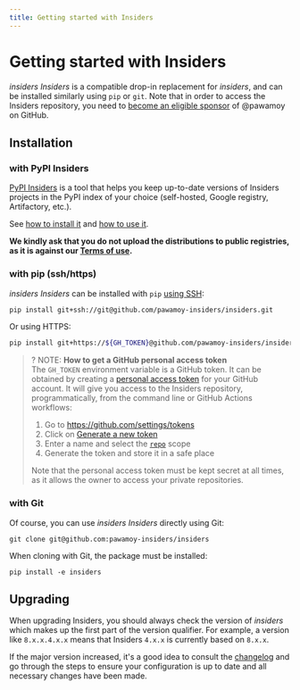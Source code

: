 ```yaml
---
title: Getting started with Insiders
---
```


# Getting started with Insiders

*insiders Insiders* is a compatible drop-in replacement for *insiders*,
and can be installed similarly using `pip` or `git`.
Note that in order to access the Insiders  repository,
you need to [become an eligible sponsor] of @pawamoy on GitHub.

  [become an eligible sponsor]: index.md#how-to-become-a-sponsor

## Installation

### with PyPI Insiders

[PyPI Insiders](https://pawamoy.github.io/pypi-insiders/)
is a tool that helps you keep up-to-date versions
of Insiders projects in the PyPI index of your choice
(self-hosted, Google registry, Artifactory, etc.).

See [how to install it](https://pawamoy.github.io/pypi-insiders/#installation)
and [how to use it](https://pawamoy.github.io/pypi-insiders/#usage).

**We kindly ask that you do not upload the distributions to public registries,
as it is against our [Terms of use](index.md#terms).**

### with pip (ssh/https)

*insiders Insiders* can be installed with `pip` [using SSH][using ssh]:

```bash
pip install git+ssh://git@github.com/pawamoy-insiders/insiders.git
```

  [using ssh]: https://docs.github.com/en/authentication/connecting-to-github-with-ssh

Or using HTTPS:

```bash
pip install git+https://${GH_TOKEN}@github.com/pawamoy-insiders/insiders.git
```

>? NOTE: **How to get a GitHub personal access token**  
> The `GH_TOKEN` environment variable is a GitHub token.
> It can be obtained by creating a [personal access token] for
> your GitHub account. It will give you access to the Insiders repository,
> programmatically, from the command line or GitHub Actions workflows:
> 
> 1.  Go to https://github.com/settings/tokens
> 2.  Click on [Generate a new token]
> 3.  Enter a name and select the [`repo`][scopes] scope
> 4.  Generate the token and store it in a safe place
> 
>   [personal access token]: https://docs.github.com/en/github/authenticating-to-github/creating-a-personal-access-token
>   [Generate a new token]: https://github.com/settings/tokens/new
>   [scopes]: https://docs.github.com/en/developers/apps/scopes-for-oauth-apps#available-scopes
> 
> Note that the personal access
> token must be kept secret at all times, as it allows the owner to access your
> private repositories.

### with Git

Of course, you can use *insiders Insiders* directly using Git:

```
git clone git@github.com:pawamoy-insiders/insiders
```

When cloning with Git, the package must be installed:

```
pip install -e insiders
```

## Upgrading

When upgrading Insiders, you should always check the version of *insiders*
which makes up the first part of the version qualifier. For example, a version like
`8.x.x.4.x.x` means that Insiders `4.x.x` is currently based on `8.x.x`.

If the major version increased, it's a good idea to consult the [changelog]
and go through the steps to ensure your configuration is up to date and
all necessary changes have been made.

  [changelog]: ./changelog.md
